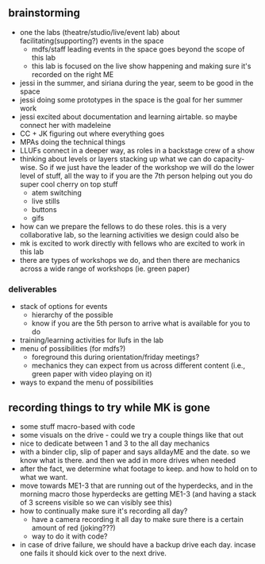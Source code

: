 ## brainstorming
- one the labs (theatre/studio/live/event lab) about facilitating(supporting?) events in the space 
    - mdfs/staff leading events in the space goes beyond the scope of this lab
    - this lab is focused on the live show happening and making sure it's recorded on the right ME
- jessi in the summer, and siriana during the year, seem to be good in the space
- jessi doing some prototypes in the space is the goal for her summer work
- jessi excited about documentation and learning airtable. so maybe connect her with madeleine
- CC + JK figuring out where everything goes
- MPAs doing the technical things
- LLUFs connect in a deeper way, as roles in a backstage crew of a show
- thinking about levels or layers stacking up what we can do capacity-wise. So if we just have the leader of the workshop we will do the lower level of stuff, all the way to if you are the 7th person helping out you do super cool cherry on top stuff 
    - atem switching
    - live stills
    - buttons
    - gifs
- how can we prepare the fellows to do these roles. this is a very collaborative lab, so the learning activities we design could also be 
- mk is excited to work directly with fellows who are excited to work in this lab
- there are types of workshops we do, and then there are mechanics across a wide range of workshops (ie. green paper)


### deliverables

- stack of options for events
    - hierarchy of the possible
    - know if you are the 5th person to arrive what is available for you to do
- training/learning activities for llufs in the lab
- menu of possibilities (for mdfs?)
    - foreground this during orientation/friday meetings?
    - mechanics they can expect from us across different content (i.e., green paper with video playing on it)
- ways to expand the menu of possibilities


## recording things to try while MK is gone
* some stuff macro-based with code
* some visuals on the drive - could we try a couple things like that out
* nice to dedicate between 1 and 3 to the all day mechanics
* with a binder clip, slip of paper and says alldayME and the date. so we know what is there. and then we add in more drives when needed
* after the fact, we determine what footage to keep. and how to hold on to what we want.
* move towards ME1-3 that are running out of the hyperdecks, and in the morning macro those hyperdecks are getting ME1-3 (and having a stack of 3 screens visible so we can visibly see this)
* how to continually make sure it's recording all day?
    * have a camera recording it all day to make sure there is a certain amount of red (joking???)
    * way to do it with code?
* in case of drive failure, we should have a backup drive each day. incase one fails it should kick over to the next drive.